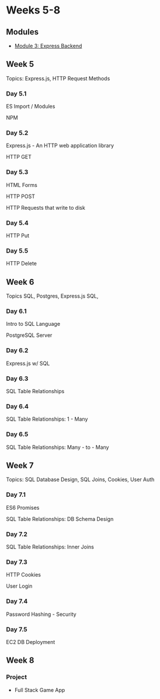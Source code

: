# Weeks 5-8

## Modules

* [Module 3: Express Backend](../module-3-overview.md)

## **Week 5**

Topics: Express.js, HTTP Request Methods

### Day 5.1

ES Import / Modules

NPM

### Day 5.**2**

Express.js - An HTTP  web application library

HTTP GET

### Day 5.3

HTML Forms

HTTP POST

HTTP Requests that write to disk

### Day 5.4

HTTP Put

### Day 5.5

HTTP Delete

## **Week 6**

Topics SQL, Postgres, Express.js SQL,

### Day 6.1

Intro to SQL Language

PostgreSQL Server

### Day 6.2

Express.js w/ SQL

### Day 6.3

SQL Table Relationships

### Day 6.4

SQL Table Relationships: 1 - Many

### Day 6.5

SQL Table Relationships: Many - to - Many

## Week 7

Topics: SQL Database Design, SQL Joins, Cookies, User Auth

### Day 7.1

ES6 Promises

SQL Table Relationships: DB Schema Design

### Day 7.2

SQL Table Relationships: Inner Joins

### Day 7.3

HTTP Cookies

User Login

### Day 7.4

Password Hashing - Security

### Day 7.5

EC2 DB Deployment

## Week 8

### Project

* Full Stack Game App

